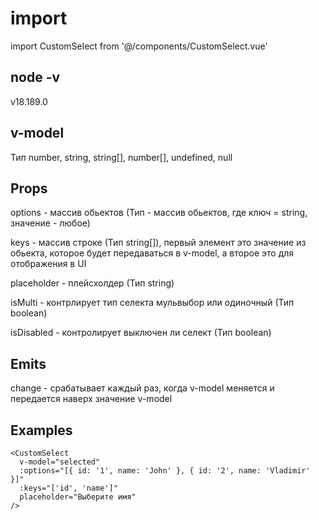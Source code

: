 # import 

import CustomSelect from '@/components/CustomSelect.vue'

## node -v 

v18.189.0


## v-model 

Тип number, string, string[], number[], undefined, null

## Props

options - массив обьектов (Тип - массив обьектов, где ключ = string, значение - любое)

keys - массив строке (Тип string[]), первый элемент это значение из обьекта, которое будет передаваться в v-model, а второе это для отображения в UI

placeholder - плейсхолдер (Тип string)

isMulti - контрлирует тип селекта мульвыбор или одиночный (Тип boolean)

isDisabled - контролирует выключен ли селект (Тип boolean)

## Emits

change - срабатывает каждый раз, когда v-model меняется и передается наверх значение v-model

## Examples 

```vue
<CustomSelect
  v-model="selected"
  :options="[{ id: '1', name: 'John' }, { id: '2', name: 'Vladimir' }]"
  :keys="['id', 'name']"
  placeholder="Выберите имя"
/>
```
